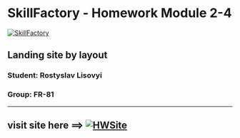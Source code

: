 # SkillFactory - Homework Module 2-4
[![SkillFactory](https://static.tildacdn.com/tild3262-3939-4164-b264-626362643536/SF_MRG_-_white.svg)](https://skillfactory.ru/)
## Landing site by layout
### Student: Rostyslav Lisovyi
### Group: FR-81
----
## visit site here ==> [![HWSite](https://rokokos97.github.io/SkillFactory_homework_landing/img/svg/cameraOnlineSection.svg)](https://rokokos97.github.io/SkillFactory_homework_landing/)
